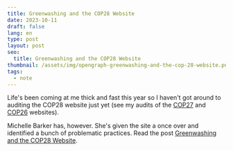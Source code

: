 ```yaml
---
title: Greenwashing and the COP28 Website
date: 2023-10-11
draft: false
lang: en
type: post
layout: post
seo:
  title: Greenwashing and the COP28 Website
thumbnail: /assets/img/opengraph-greenwashing-and-the-cop-28-website.png
tags:
  - note
---
```


Life's been coming at me thick and fast this year so I haven't got around to auditing the COP28 website just yet (see my audits of the [COP27](https://fershad.com/writing/cop27-egypt-a-webpage-sustainability-review/) and [COP26](https://fershad.com/writing/cop26-a-quick-sustainability-check/) websites).

Michelle Barker has, however. She's given the site a once over and identified a bunch of problematic practices. Read the post [Greenwashing and the COP28 Website](https://css-irl.info/greenwashing-and-the-cop28-website/).
